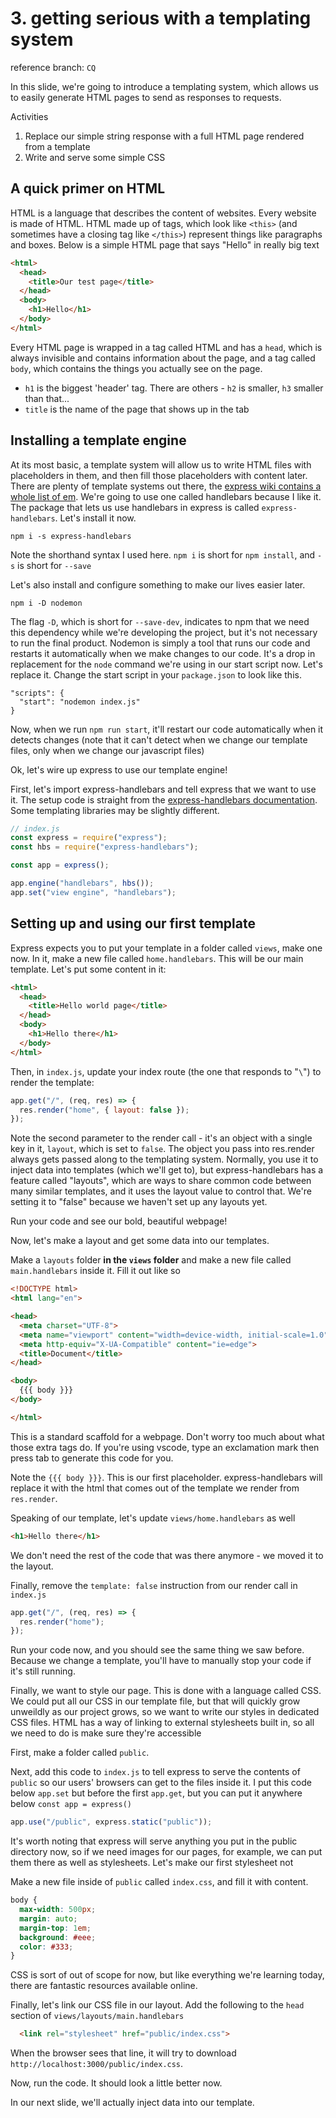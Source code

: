 # 3. getting serious with a templating system

reference branch: `CQ`

In this slide, we're going to introduce a templating system, which allows us to easily generate HTML pages to send as responses to requests.

Activities

1. Replace our simple string response with a full HTML page rendered from a template
2. Write and serve some simple CSS

## A quick primer on HTML

HTML is a language that describes the content of websites. Every website is made of HTML.
HTML made up of tags, which look
like `<this>` (and sometimes have a closing tag like `</this>`) represent things like
paragraphs and boxes. Below is a simple HTML page that says "Hello" in really big text

```html
<html>
  <head>
    <title>Our test page</title>
  </head>
  <body>
    <h1>Hello</h1>
  </body>
</html>
```

Every HTML page is wrapped in a tag called HTML and has a `head`, which is always invisible and contains
information about the page, and a tag called `body`, which contains the things you actually see on the page.

- `h1` is the biggest 'header' tag. There are others - `h2` is smaller, `h3` smaller than that...
- `title` is the name of the page that shows up in the tab

## Installing a template engine

At its most basic, a template system will allow us to write HTML files with placeholders in them, and then fill those
placeholders with content later. There are plenty of template systems out there, the [express wiki contains a whole list of em](https://expressjs.com/en/resources/template-engines.html). We're
going to use one called handlebars because I like it. The package that lets us use handlebars in express is called
`express-handlebars`. Let's install it now.

```
npm i -s express-handlebars
```

Note the shorthand syntax I used here. `npm i` is short for `npm install`, and `-s` is short for `--save`

Let's also install and configure something to make our lives easier later.

```
npm i -D nodemon
```

The flag `-D`, which is short for `--save-dev`, indicates to npm that we need this dependency while we're developing the project,
but it's not necessary to run the final product. Nodemon is simply a tool that runs our code and restarts it automatically when
we make changes to our code. It's a drop in replacement for the `node` command we're using in our start script now. Let's
replace it. Change the start script in your `package.json` to look like this.

```
"scripts": {
  "start": "nodemon index.js"
}
```

Now, when we run `npm run start`, it'll restart our code automatically when it detects changes
(note that it can't detect when we change our template files, only when we change our javascript files)

Ok, let's wire up express to use our template engine!

First, let's import express-handlebars and tell express that we want to use it. The setup code is straight from the [express-handlebars documentation](https://www.npmjs.com/package/express-handlebars). Some templating libraries may be slightly different.

```javascript
// index.js
const express = require("express");
const hbs = require("express-handlebars");

const app = express();

app.engine("handlebars", hbs());
app.set("view engine", "handlebars");
```

## Setting up and using our first template

Express expects you to put your template in a folder called `views`, make one now. In it, make a new file
called `home.handlebars`. This will be our main template. Let's put some content in it:

```HTML
<html>
  <head>
    <title>Hello world page</title>
  </head>
  <body>
    <h1>Hello there</h1>
  </body>
</html>
```

Then, in `index.js`, update your index route (the one that responds to "`\`") to render the template:

```javascript
app.get("/", (req, res) => {
  res.render("home", { layout: false });
});
```

Note the second parameter to the render call - it's an object with a single key in it, `layout`, which is set to `false`.
The object you pass into res.render always gets passed along to the templating system. Normally, you use it to inject data
into templates (which we'll get to), but express-handlebars has a feature called "layouts", which are ways to share common code
between many similar templates, and it uses the layout value to control that. We're setting it to "false" because we haven't
set up any layouts yet.

Run your code and see our bold, beautiful webpage!

Now, let's make a layout and get some data into our templates.

Make a `layouts` folder **in the `views` folder** and make a new file called `main.handlebars` inside it. Fill it out like so

```HTML
<!DOCTYPE html>
<html lang="en">

<head>
  <meta charset="UTF-8">
  <meta name="viewport" content="width=device-width, initial-scale=1.0">
  <meta http-equiv="X-UA-Compatible" content="ie=edge">
  <title>Document</title>
</head>

<body>
  {{{ body }}}
</body>

</html>
```

This is a standard scaffold for a webpage. Don't worry too much about what those extra tags do. If you're using vscode, type an exclamation mark then press tab to generate this code for you.

Note the `{{{ body }}}`. This is our first placeholder. express-handlebars will replace it with the html that comes out of the template we render from `res.render`.

Speaking of our template, let's update `views/home.handlebars` as well

```HTML
<h1>Hello there</h1>
```

We don't need the rest of the code that was there anymore - we moved it to the layout.

Finally, remove the `template: false` instruction from our render call in `index.js`

```javascript
app.get("/", (req, res) => {
  res.render("home");
});
```

Run your code now, and you should see the same thing we saw before.
Because we change a template, you'll have to manually stop your code if it's still running.

Finally, we want to style our page. This is done with a language called CSS. We could put all our CSS in our template file, but that will
quickly grow unweildly as our project grows, so we want to write our styles in dedicated CSS files. HTML has a way of linking to external
stylesheets built in, so all we need to do is make sure they're accessible

First, make a folder called `public`.

Next, add this code to `index.js` to tell express to serve the contents of `public` so our users' browsers can get to the files inside it.
I put this code below `app.set` but before the first `app.get`, but you can put it anywhere below `const app = express()`

```javascript
app.use("/public", express.static("public"));
```

It's worth noting that express will serve anything you put in the public directory now, so if we need images for our pages, for example,
we can put them there as well as stylesheets. Let's make our first stylesheet not

Make a new file inside of `public` called `index.css`, and fill it with content.

```CSS
body {
  max-width: 500px;
  margin: auto;
  margin-top: 1em;
  background: #eee;
  color: #333;
}
```

CSS is sort of out of scope for now, but like everything we're learning today, there are fantastic resources available online.

Finally, let's link our CSS file in our layout. Add the following to the `head` section of `views/layouts/main.handlebars`

```HTML
  <link rel="stylesheet" href="public/index.css">
```

When the browser sees that line, it will try to download `http://localhost:3000/public/index.css`.

Now, run the code. It should look a little better now.

In our next slide, we'll actually inject data into our template.
